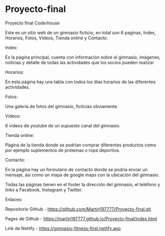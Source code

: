 # Proyecto-final
Proyecto final Coderhouse

Este es un sitio web de un gimnasio ficticio, en total son 6 paginas, Index, Horarios, Fotos, Videos, Tienda online y Contacto.

Index:

Es la página principal, cuenta con información sobre el gimnasio, imágenes, noticias y detalle de todas las actividades que los socios pueden realizar

Horarios:

En esta página hay una tabla con todos los días horarios de las diferentes actividades.

Fotos:

Una galería de fotos del gimnasio, ficticias obviamente.

Videos:

6 videos de youtube de un supuesto canal del gimnasio.

Tienda online:

Página de la tienda donde se podrían comprar diferentes productos como por ejemplo suplementos de proteínas o ropa deportiva.

Contacto:

En la página hay un formulario de contacto donde se podría enviar un mensaje, así como un mapa de google maps con la ubicación del gimnasio.

Todas las páginas tienen en el footer la dirección del gimnasio, el teléfono y links a Facebook, Instagram y Twitter.


Enlaces:

Repositorio Github - https://github.com/Martin197777/Proyecto-final.git

Pages de Github - https://martin197777.github.io/Proyecto-final/index.html

Link de Netlify - https://gimnasio-fitness-first.netlify.app


